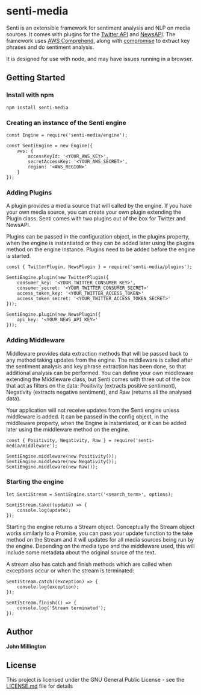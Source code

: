 # senti-media

Senti is an extensible framework for sentiment analysis and NLP on media sources. It comes with plugins for the [Twitter API](https://developer.twitter.com/) and [NewsAPI](https://newsapi.org). The framework uses [AWS Comprehend](https://aws.amazon.com/comprehend), along with [compromise](http://compromise.cool/) to extract key phrases and do sentiment analysis.

It is designed for use with node, and may have issues running in a browser.

## Getting Started

### Install with npm

```
npm install senti-media
```

### Creating an instance of the Senti engine

```
const Engine = require('senti-media/engine');

const SentiEngine = new Engine({
    aws: {
        accessKeyId: '<YOUR_AWS_KEY>',
        secretAccessKey: '<YOUR_AWS_SECRET>',
        region: '<AWS_REGION>'
    }
});
```

### Adding Plugins

A plugin provides a media source that will called by the engine. If you have your own media source, you can create your own plugin extending the Plugin class. Senti comes with two plugins out of the box for Twitter and NewsAPI.

Plugins can be passed in the configuration object, in the plugins property, when the engine is instantiated or they can be added later using the plugins method on the engine instance. Plugins need to be added before the engine is started.

```
const { TwitterPlugin, NewsPlugin } = require('senti-media/plugins');

SentiEngine.plugin(new TwitterPlugin({
    consumer_key: '<YOUR_TWITTER_CONSUMER_KEY>',
    consumer_secret: '<YOUR_TWITTER_CONSUMER_SECRET>'
    access_token_key: '<YOUR_TWITTER_ACCESS_TOKEN>'
    access_token_secret: '<YOUR_TWITTER_ACCESS_TOKEN_SECRET>'
}));

SentiEngine.plugin(new NewsPlugin({
    api_key: '<YOUR_NEWS_API_KEY>'
}));
```

### Adding Middleware

Middleware provides data extraction methods that will be passed back to any method taking updates from the engine. The middleware is called after the sentiment analysis and key phrase extraction has been done, so that additional analysis can be performed. You can define your own middleware extending the Middleware class, but Senti comes with three out of the box that act as filters on the data: Positivity (extracts positive sentiment), Negativity (extracts negative sentiment), and Raw (returns all the analysed data).

Your application will not receive updates from the Senti engine unless middleware is added. It can be passed in the config object, in the middleware property, when the Engine is instantiated, or it can be added later using the middleware method on the engine.

```
const { Positivity, Negativity, Raw } = require('senti-media/middleware');

SentiEngine.middleware(new Positivity());
SentiEngine.middleware(new Negativity());
SentiEngine.middleware(new Raw());
```

### Starting the engine

```
let SentiStream = SentiEngine.start('<search_term>', options);

SentiStream.take((update) => {
    console.log(update);
});
```

Starting the engine returns a Stream object. Conceptually the Stream object works similarly to a Promise, you can pass your update function to the take method on the Stream and it will updates for all media sources being run by the engine. Depending on the media type and the middleware used, this will include some metadata about the original source of the text.

A stream also has catch and finish methods which are called when exceptions occur or when the stream is terminated:

```
SentiStream.catch((exception) => {
    console.log(exception);
});

SentiStream.finish(() => {
    console.log('Stream terminated');
});
```

## Author

**John Millington**

## License

This project is licensed under the GNU General Public License - see the [LICENSE.md](LICENSE.md) file for details
